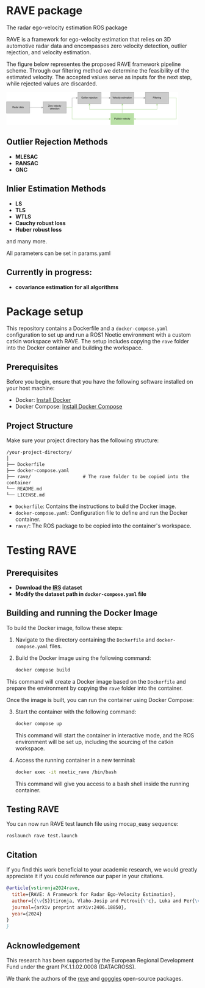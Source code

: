 # RAVE package
The radar ego-velocity estimation ROS package


RAVE is  a framework for ego-velocity estimation that relies on 3D automotive radar data and encompasses zero velocity detection, outlier rejection, and velocity estimation.


The figure below representes the proposed RAVE framework pipeline scheme. Through our filtering method we determine the feasibility of the estimated velocity. The accepted values serve as inputs for the next step, while rejected values are discarded.

<img src="rave.png" width="450"/>



## Outlier Rejection Methods
- **MLESAC**
- **RANSAC**
- **GNC**

## Inlier Estimation Methods
- **LS**
- **TLS**
- **WTLS**
- **Cauchy robust loss**
- **Huber robust loss**

and many more. 

All parameters can be set in params.yaml 

## Currently in progress:
- **covariance estimation for all algorithms**



# Package setup

This repository contains a Dockerfile and a `docker-compose.yaml` configuration to set up and run a ROS1 Noetic environment with a custom catkin workspace with RAVE. The setup includes copying the `rave` folder into the Docker container and building the workspace.

## Prerequisites

Before you begin, ensure that you have the following software installed on your host machine:

- Docker: [Install Docker](https://docs.docker.com/get-docker/)
- Docker Compose: [Install Docker Compose](https://docs.docker.com/compose/install/)


## Project Structure

Make sure your project directory has the following structure:

```
/your-project-directory/
│
├── Dockerfile
├── docker-compose.yaml
├── rave/                   # The rave folder to be copied into the container
└── README.md
└── LICENSE.md
```

- `Dockerfile`: Contains the instructions to build the Docker image.
- `docker-compose.yaml`: Configuration file to define and run the Docker container.
- `rave/`: The ROS package to be copied into the container's workspace.


# Testing RAVE

## Prerequisites
- **Download the [IRS](https://christopherdoer.github.io/datasets/irs_rtvi_datasets_iros2021) dataset**
- **Modify the dataset path in `docker-compose.yaml` file**


## Building and running the Docker Image

To build the Docker image, follow these steps:

1. Navigate to the directory containing the `Dockerfile` and `docker-compose.yaml` files.

2. Build the Docker image using the following command:

   ```bash
   docker compose build
   ```

This command will create a Docker image based on the `Dockerfile` and prepare the environment by copying the `rave` folder into the container.


Once the image is built, you can run the container using Docker Compose:

3. Start the container with the following command:

   ```bash
   docker compose up
   ```

   This command will start the container in interactive mode, and the ROS environment will be set up, including the sourcing of the catkin workspace.

4. Access the running container in a new terminal:

   ```bash
   docker exec -it noetic_rave /bin/bash
   ```

   This command will give you access to a bash shell inside the running container.

## Testing RAVE


   You can now run RAVE test launch file using mocap_easy sequence:

   ```bash
   roslaunch rave test.launch
   ```



## Citation
If you find this work beneficial to your academic research, we would greatly appreciate it if you could reference our paper in your citations.
```bibtex
@article{vstironja2024rave,
  title={RAVE: A Framework for Radar Ego-Velocity Estimation},
  author={{\v{S}}tironja, Vlaho-Josip and Petrovi{\'c}, Luka and Per{\v{s}}i{\'c}, Juraj and Markovi{\'c}, Ivan and Petrovi{\'c}, Ivan},
  journal={arXiv preprint arXiv:2406.18850},
  year={2024}
} 
}
```


## Acknowledgement
This research has been supported by the European Regional Development Fund under the grant PK.1.1.02.0008 (DATACROSS).

We thank the authors of the [reve](https://github.com/christopherdoer/reve) and [goggles](https://github.com/cstahoviak/goggles) open-source packages.





